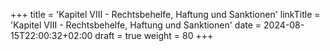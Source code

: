 +++
title = 'Kapitel VIII - Rechtsbehelfe, Haftung und Sanktionen'
linkTitle = 'Kapitel VIII - Rechtsbehelfe, Haftung und Sanktionen'
date = 2024-08-15T22:00:32+02:00
draft = true
weight = 80
+++
